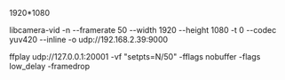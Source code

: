 1920*1080 

libcamera-vid -n --framerate 50 --width 1920 --height 1080 -t 0 --codec yuv420 --inline -o udp://192.168.2.39:9000

ffplay udp://127.0.0.1:20001 -vf "setpts=N/50" -fflags nobuffer -flags low_delay -framedrop